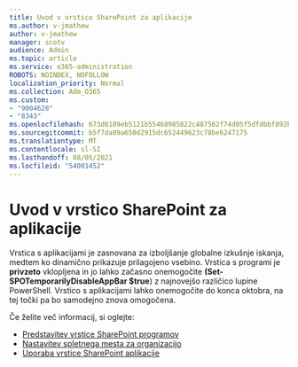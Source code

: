 ```yaml
---
title: Uvod v vrstico SharePoint za aplikacije
ms.author: v-jmathew
author: v-jmathew
manager: scotv
audience: Admin
ms.topic: article
ms.service: o365-administration
ROBOTS: NOINDEX, NOFOLLOW
localization_priority: Normal
ms.collection: Adm_O365
ms.custom:
- "9004628"
- "8343"
ms.openlocfilehash: 673d8189eb5121b55468985822c487562f74d05f5dfdbbf892b2ac8ab40d3e84
ms.sourcegitcommit: b5f7da89a650d2915dc652449623c78be6247175
ms.translationtype: MT
ms.contentlocale: sl-SI
ms.lasthandoff: 08/05/2021
ms.locfileid: "54001452"
---
```

# <a name="introduction-to-the-sharepoint-app-bar"></a>Uvod v vrstico SharePoint za aplikacije

Vrstica s aplikacijami je zasnovana za izboljšanje globalne izkušnje iskanja, medtem ko dinamično prikazuje prilagojeno vsebino. Vrstica s programi je **privzeto** vklopljena in jo lahko začasno onemogočite **(Set-SPOTemporarilyDisableAppBar $true**) z najnovejšo različico lupine PowerShell. Vrstico s aplikacijami lahko onemogočite do konca oktobra, na tej točki pa bo samodejno znova omogočena.

Če želite več informacij, si oglejte:

- [Predstavitev vrstice SharePoint programov](https://docs.microsoft.com/SharePoint/sharepoint-app-bar)
- [Nastavitev spletnega mesta za organizacijo](https://docs.microsoft.com/sharepoint/home-site)
- [Uporaba vrstice SharePoint aplikacije](https://support.microsoft.com/office/use-the-sharepoint-app-bar-b2ab82d5-9af7-445e-ad24-236c5a86b5f8)
